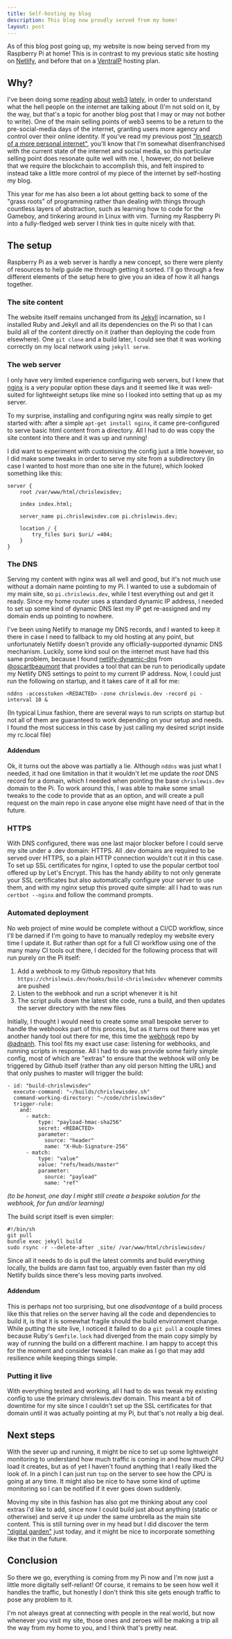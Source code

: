 ```yaml
---
title: Self-hosting my blog
description: This blog now proudly served from my home!
layout: post
---
```


As of this blog post going up, my website is now being served from my Raspberry Pi at home! This is in contrast to my previous static site hosting on [Netlify](https://www.netlify.com/), and before that on a [VentraIP](https://ventraip.com.au/) hosting plan.

## Why?

I've been doing some [reading](https://networked.substack.com/p/web3-i-have-my-daots) [about](https://adamd.mirror.xyz/tap-94pfnB_WvMT6W8odoYe5xiMD00WDFNouTytEHN0) [web3](https://modelcitizen.substack.com/p/is-crypto-bullshit) [lately](https://society.robinsloan.com/archive/notes-on-web3/), in order to understand what the hell people on the internet are talking about (I'm not sold on it, by the way, but that's a topic for another blog post that I may or may not bother to write). One of the main selling points of web3 seems to be a return to the pre-social-media days of the internet, granting users more agency and control over their online identity. If you've read my previous post ["In search of a more personal internet"](/posts/in-search-of-a-more-personal-internet), you'll know that I'm somewhat disenfranchised with the current state of the internet and social media, so this particular selling point does resonate quite well with me. I, however, do not believe that we require the blockchain to accomplish this, and felt inspired to instead take a little more control of my piece of the internet by self-hosting my blog.

This year for me has also been a lot about getting back to some of the "grass roots" of programming rather than dealing with things through countless layers of abstraction, such as learning how to code for the Gameboy, and tinkering around in Linux with vim. Turning my Raspberry Pi into a fully-fledged web server I think ties in quite nicely with that.

## The setup

Raspberry Pi as a web server is hardly a new concept, so there were plenty of resources to help guide me through getting it sorted. I'll go through a few different elements of the setup here to give you an idea of how it all hangs together.

### The site content

The website itself remains unchanged from its [Jekyll](https://jekyllrb.com/) incarnation, so I installed Ruby and Jekyll and all its dependencies on the Pi so that I can build all of the content directly on it (rather than deploying the code from elsewhere). One `git clone` and a build later, I could see that it was working correctly on my local network using `jekyll serve`.

### The web server

I only have very limited experience configuring web servers, but I knew that [nginx](https://nginx.org/) is a very popular option these days and it seemed like it was well-suited for lightweight setups like mine so I looked into setting that up as my server.

To my surprise, installing and configuring nginx was really simple to get started with: after a simple `apt-get install nginx`, it came pre-configured to serve basic html content from a directory. All I had to do was copy the site content into there and it was up and running!

I did want to experiment with customising the config just a little however, so I did make some tweaks in order to serve my site from a subdirectory (in case I wanted to host more than one site in the future), which looked something like this:

```
server {
    root /var/www/html/chrislewisdev;

    index index.html;

    server_name pi.chrislewisdev.com pi.chrislewis.dev;

    location / {
        try_files $uri $uri/ =404;
    }
}
```

### The DNS

Serving my content with nginx was all well and good, but it's not much use without a domain name pointing to my Pi. I wanted to use a subdomain of my main site, so `pi.chrislewis.dev`, while I test everything out and get it ready. Since my home router uses a standard dynamic IP address, I needed to set up some kind of dynamic DNS lest my IP get re-assigned and my domain ends up pointing to nowhere.

I've been using Netlify to manage my DNS records, and I wanted to keep it there in case I need to fallback to my old hosting at any point, but unfortunately Netlify doesn't provide any officially-supported dynamic DNS mechanism. Luckily, some kind soul on the internet must have had this same problem, because I found [netlify-dynamic-dns](https://github.com/oscartbeaumont/netlify-dynamic-dns) from [@oscartbeaumont](https://github.com/oscartbeaumont) that provides a tool that can be run to periodically update my Netlify DNS settings to point to my current IP address. Now, I could just run the following on startup, and it takes care of it all for me:

```
nddns -accesstoken <REDACTED> -zone chrislewis.dev -record pi -interval 10 &
```

(In typical Linux fashion, there are several ways to run scripts on startup but not all of them are guaranteed to work depending on your setup and needs. I found the most success in this case by just calling my desired script inside my rc.local file)

#### Addendum

Ok, it turns out the above was partially a lie. Although `nddns` was just what I needed, it had one limitation in that it wouldn't let me update the *root* DNS record for a domain, which I needed when pointing the base `chrislewis.dev` domain to the Pi. To work around this, I was able to make some small tweaks to the code to provide that as an option, and will create a pull request on the main repo in case anyone else might have need of that in the future.

### HTTPS

With DNS configured, there was one last major blocker before I could serve my site under a .dev domain: HTTPS. All .dev domains are required to be served over HTTPS, so a plain HTTP connection wouldn't cut it in this case. To set up SSL certificates for nginx, I opted to use the popular certbot tool offered up by Let's Encrypt. This has the handy ability to not only generate your SSL certificates but also automatically configure your server to use them, and with my nginx setup this proved quite simple: all I had to was run `certbot --nginx` and follow the command prompts.

### Automated deployment

No web project of mine would be complete without a CI/CD workflow, since I'll be darned if I'm going to have to manually redeploy my website every time I update it. But rather than opt for a full CI workflow using one of the many many CI tools out there, I decided for the following process that will run purely on the Pi itself:

1. Add a webhook to my Github repository that hits `https://chrislewis.dev/hooks/build-chrislewisdev` whenever commits are pushed
2. Listen to the webhook and run a script whenever it is hit
3. The script pulls down the latest site code, runs a build, and then updates the server directory with the new files

Initially, I thought I would need to create some small bespoke server to handle the webhooks part of this process, but as it turns out there was yet another handy tool out there for me, this time the [webhook](https://github.com/adnanh/webhook) repo by [@adnanh](https://github.com/adnanh). This tool fits my exact use case: listening for webhooks, and running scripts in response. All I had to do was provide some fairly simple config, most of which are "extras" to ensure that the webhook will only be triggered by Github itself (rather than any old person hitting the URL) and that only pushes to master will trigger the build:

```
- id: "build-chrislewisdev"
  execute-command: "~/builds/chrislewisdev.sh"
  command-working-directory: "~/code/chrislewisdev"
  trigger-rule:
    and:
      - match:
          type: "payload-hmac-sha256"
          secret: <REDACTED>
          parameter:
            source: "header"
            name: "X-Hub-Signature-256"
      - match:
          type: "value"
          value: "refs/heads/master"
          parameter:
            source: "payload"
            name: "ref"
```

*(to be honest, one day I might still create a bespoke solution for the webhook, for fun and/or learning)*

The build script itself is even simpler:

```
#!/bin/sh
git pull
bundle exec jekyll build
sudo rsync -r --delete-after _site/ /var/www/html/chrislewisdev/
```

Since all it needs to do is pull the latest commits and build everything locally, the builds are damn fast too, arguably even faster than my old Netlify builds since there's less moving parts involved.

#### Addendum

This is perhaps not too surprising, but one *disadvantage* of a build process like this that relies on the server having all the code and dependencies to build it, is that it is somewhat fragile should the build environment change. While putting the site live, I noticed it failed to do a `git pull` a couple times because Ruby's `Gemfile.lock` had diverged from the main copy simply by way of running the build on a different machine. I am happy to accept this for the moment and consider tweaks I can make as I go that may add resilience while keeping things simple.

### Putting it live

With everything tested and working, all I had to do was tweak my existing config to use the primary chrislewis.dev domain. This meant a bit of downtime for my site since I couldn't set up the SSL certificates for that domain until it was actually pointing at my Pi, but that's not really a big deal.

## Next steps

With the sever up and running, it might be nice to set up some lightweight monitoring to understand how much traffic is coming in and how much CPU load it creates, but as of yet I haven't found anything that I really liked the look of. In a pinch I can just run `top` on the server to see how the CPU is going at any time. It might also be nice to have some kind of uptime monitoring so I can be notified if it ever goes down suddenly.

Moving my site in this fashion has also got me thinking about any cool extras I'd like to add, since now I could build just about anything (static or otherwise) and serve it up under the same umbrella as the main site content. This is still turning over in my head but I did discover the term ["digital garden"](https://maggieappleton.com/garden-history) just today, and it might be nice to incorporate something like that in the future.

## Conclusion

So there we go, everything is coming from my Pi now and I'm now just a little more digitally self-reliant! Of course, it remains to be seen how well it handles the traffic, but honestly I don't think this site gets enough traffic to pose any problem to it.

I'm not always great at connecting with people in the real world, but now whenever you visit my site, those ones and zeroes will be making a trip all the way from my home to you, and I think that's pretty neat.